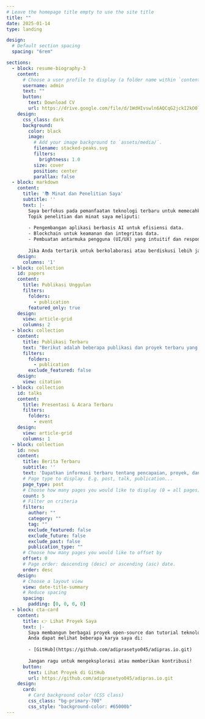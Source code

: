 ```yaml
---
# Leave the homepage title empty to use the site title
title: ""
date: 2025-01-14
type: landing

design:
  # Default section spacing
  spacing: "6rem"

sections:
  - block: resume-biography-3
    content:
      # Choose a user profile to display (a folder name within `content/authors/`)
      username: admin
      text: ""
      button:
        text: Download CV
        url: https://drive.google.com/file/d/1WdHIvswln6AQCqG2jckI2kO0lvbJWGGd/view?usp=drive_link
    design:
      css_class: dark
      background:
        color: black
        image:
          # Add your image background to `assets/media/`.
          filename: stacked-peaks.svg
          filters:
            brightness: 1.0
          size: cover
          position: center
          parallax: false
  - block: markdown
    content:
      title: '📚 Minat dan Penelitian Saya'
      subtitle: ''
      text: |-
        Saya berfokus pada pemanfaatan teknologi terbaru untuk memecahkan masalah yang kompleks. 
        Topik penelitian dan minat saya meliputi:
        
        - Pengembangan aplikasi berbasis AI untuk efisiensi data.
        - Blockchain untuk keamanan dan integritas data.
        - Pembuatan antarmuka pengguna (UI/UX) yang intuitif dan responsif.
        
        Jika Anda tertarik untuk berkolaborasi atau berdiskusi lebih jauh, silakan hubungi saya. 😊
    design:
      columns: '1'
  - block: collection
    id: papers
    content:
      title: Publikasi Unggulan
      filters:
        folders:
          - publication
        featured_only: true
    design:
      view: article-grid
      columns: 2
  - block: collection
    content:
      title: Publikasi Terbaru
      text: "Berikut adalah beberapa publikasi dan proyek terbaru yang telah saya kerjakan:"
      filters:
        folders:
          - publication
        exclude_featured: false
    design:
      view: citation
  - block: collection
    id: talks
    content:
      title: Presentasi & Acara Terbaru
      filters:
        folders:
          - event
    design:
      view: article-grid
      columns: 1
  - block: collection
    id: news
    content:
      title: Berita Terbaru
      subtitle: ''
      text: 'Dapatkan informasi terbaru tentang pencapaian, proyek, dan aktivitas saya.'
      # Page type to display. E.g. post, talk, publication...
      page_type: post
      # Choose how many pages you would like to display (0 = all pages)
      count: 5
      # Filter on criteria
      filters:
        author: ""
        category: ""
        tag: ""
        exclude_featured: false
        exclude_future: false
        exclude_past: false
        publication_type: ""
      # Choose how many pages you would like to offset by
      offset: 0
      # Page order: descending (desc) or ascending (asc) date.
      order: desc
    design:
      # Choose a layout view
      view: date-title-summary
      # Reduce spacing
      spacing:
        padding: [0, 0, 0, 0]
  - block: cta-card
    content:
      title: 👉 Lihat Proyek Saya
      text: |-
        Saya membangun berbagai proyek open-source dan tutorial teknologi. 
        Anda dapat melihat beberapa karya saya di:
        
        - [GitHub](https://github.com/adiprasetyo045/adipras.io.git)
        
        Jangan ragu untuk mengeksplorasi atau memberikan kontribusi!
      button:
        text: Lihat Proyek di GitHub
        url: https://github.com/adiprasetyo045/adipras.io.git 
    design:
      card:
        # Card background color (CSS class)
        css_class: "bg-primary-700"
        css_style: "background-color: #65000b"
---
```

